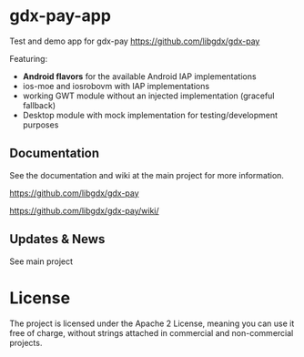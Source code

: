 # gdx-pay-app

Test and demo app for gdx-pay https://github.com/libgdx/gdx-pay

Featuring: 

* **Android flavors** for the available Android IAP implementations
* ios-moe and iosrobovm with IAP implementations
* working GWT module without an injected implementation (graceful fallback)
* Desktop module with mock implementation for testing/development purposes

## Documentation
See the documentation and wiki at the main project for more information.

https://github.com/libgdx/gdx-pay

https://github.com/libgdx/gdx-pay/wiki/

## Updates & News
See main project

# License

The project is licensed under the Apache 2 License, meaning you can use it free of charge, without strings attached in commercial and non-commercial projects.
